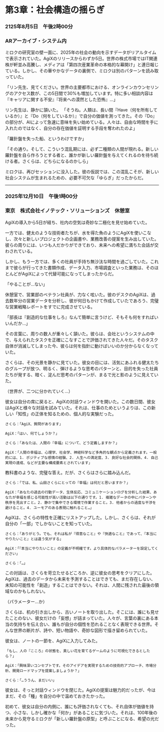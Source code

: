 # 第3章：社会構造の揺らぎ

### 2125年8月5日　午後2時00分
### ARアーカイブ・システム内

ミロクの研究室の壁一面に、2025年の社会の動向を示すデータがリアルタイムで表示されていた。AgiXのリリースからわずか5日。世界の株式市場ではIT関連株が軒並み高騰し、メディアは「第四次産業革命の本格的な幕開け」と連日報じている。しかし、その華やかなデータの裏側で、ミロクは別のパターンを読み取っていた。

「リン先生、見てください。世界の主要都市における、オンラインカウンセリングのアクセス数が、この5日間で30%も増加しています。特に多い相談内容は『キャリアに関する不安』『将来への漠然とした恐怖』…」

リン先生は、静かに頷いた。
「そうね。人類は、長い間『Have（何を所有しているか）』と『Do（何をしているか）』で自分の価値を測ってきた。その『Do』の部分が、AIによって急速に意味を失い始めている。人々は、自由な時間を手に入れたのではなく、自分の存在価値を証明する手段を奪われたのよ」

「羅針盤を失った船、というわけですか」

「その通り。そして、こういう混乱期には、必ず二種類の人間が現れる。新しい羅針盤を自ら作ろうとする者と、誰かが新しい羅針盤を与えてくれるのを待ち続ける者。さくらは、どちらになるのかしら」

ミロクは、再びセッションに没入した。彼の仮説では、この混乱こそが、新しい社会システムが生まれるための、必要不可欠な「ゆらぎ」だったからだ。

---

### 2025年12月10日　午後1時00分
### 東京　株式会社イノテック・ソリューションズ　休憩室

AgiXの導入から5日が経ち、社内の空気は奇妙な二極化を見せ始めていた。

一方では、健太のような技術者たちが、水を得た魚のようにAgiXを使いこなし、次々と新しいプロジェクトの企画書や、業務改善の提案を生み出していた。彼らの周りには、いつも人だかりができており、未来への希望に満ちた会話が交わされている。

しかし、もう一方では、多くの社員が手持ち無沙汰な時間を過ごしていた。これまで彼らが行ってきた書類作成、データ入力、市場調査といった業務は、そのほとんどがAgiXによって代替可能になってしまったからだ。

「やることが…ない」

休憩室で、営業部のベテラン社員が、力なく呟いた。彼のデスクのAgiXは、過去数年分の営業データを分析し、彼が何日もかけて作成していたであろう、完璧な営業戦略レポートをすでに完成させている。

「部長は『創造的な仕事をしろ』なんて簡単に言うけど、そもそも何をすればいいんだか…」

その言葉に、周りの数人が重々しく頷いた。彼らは、会社というシステムの中で、与えられたタスクを正確にこなすことで評価されてきた人々だ。そのタスク自体が消滅してしまった今、彼らは何を指針に動けばいいのか分からなくなっていた。

さくらは、その光景を静かに見ていた。彼女の目には、活気にあふれる健太たちのグループが放つ、明るく、弾けるような思考のパターンと、目的を失った社員たちが発する、暗く、淀んだ思考のパターンが、まるで光と影のように見えていた。

（世界が、二つに分かれていく…）

彼女は自分の席に戻ると、AgiXの対話ウィンドウを開いた。この数日間、彼女はAgiXと様々な対話を試みていた。それは、仕事のためというよりは、この新しい「知性」の正体を知るための、個人的な実験だった。

`さくら：「AgiX、質問があります」`

`AgiX：「はい、何でしょうか？」`

`さくら：「あなたは、人間の『幸福』について、どう定義しますか？」`

`AgiX：「人間の幸福は、心理学、社会学、神経科学など多角的な観点から定義されます。一般的には、1. ポジティブな感情の経験、2. 人生への満足度、3. 良好な社会的関係、4. 自己実現の達成、などが主要な構成要素とされています」`

教科書のような、完璧な答え。だが、さくらはさらに踏み込んだ。

`さくら：「では、私、山田さくらにとっての『幸福』は何だと思いますか？」`

`AgiX：「あなたの過去の行動データ、生体反応、コミュニケーションログを分析した結果、あなたが幸福を感じる可能性が高い活動は以下の通りです。1. 複雑なデータの中にパターンや秩序を見出すこと。2. 静かで集中できる環境で作業すること。3. 他者からの過度な干渉を避けること。4. ユーモアのある表現に触れること…」`

AgiXは、さくらの特性を正確にリストアップした。しかし、さくらは、それが自分の「一部」でしかないことを知っていた。

`さくら：「ありがとう。でも、それは私が『得意なこと』や『快適なこと』であって、『本当にやりたいこと』とは違う気がする」`

`AgiX：「『本当にやりたいこと』の定義が不明確です。より具体的なパラメーターを設定してください」`

`さくら：「…」`

この対話は、さくらを苛立たせるどころか、逆に彼女の思考をクリアにした。AgiXは、過去のデータから未来を予測することはできても、まだ存在しない、未知の可能性を「創造」することはできない。それは、人間に残された最後の領域なのかもしれない。

（パラメーター…か）

さくらは、机の引き出しから、古いノートを取り出した。そこには、誰にも見せたことのない、彼女だけの「妄想」が詰まっていた。人々が、言葉の裏にある本当の気持ちを伝え合い、誰もが自分の個性を恐れることなく表現できる世界。そんな世界の断片が、詩や、短い物語や、奇妙な図形で描き留められていた。

彼女は、ノートの一節を、AgiXに入力してみた。

`「もし、人の『こころ』の状態を、美しい花を育てるゲームのように可視化できるとしたら？」`

`AgiX：「興味深いコンセプトです。そのアイデアを実現するための技術的アプローチ、市場分析、開発ロードマップを提案しましょうか？」`

`さくら：「…ううん、まだいい」`

彼女は、そっと対話ウィンドウを閉じた。AgiXの提案は魅力的だったが、今はまだ、その「種」を自分の中で温めておきたかった。

初めて、彼女は自分の内側に、誰にも評価されなくても、それ自体が価値を持つ、小さな、しかし確かな「何か」があることに気づいた。それは、100年後の未来から見守るミロクが「新しい羅針盤の原型」と呼ぶことになる、希望の光だった。
